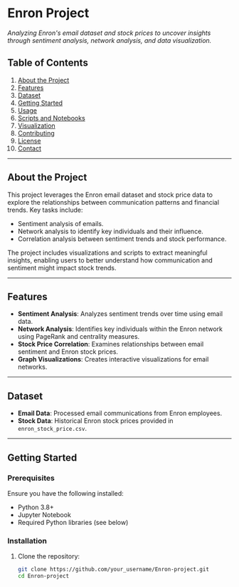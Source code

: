 # **Enron Project**  
_Analyzing Enron's email dataset and stock prices to uncover insights through sentiment analysis, network analysis, and data visualization._

## **Table of Contents**
1. [About the Project](#about-the-project)
2. [Features](#features)
3. [Dataset](#dataset)
4. [Getting Started](#getting-started)
5. [Usage](#usage)
6. [Scripts and Notebooks](#scripts-and-notebooks)
7. [Visualization](#visualization)
8. [Contributing](#contributing)
9. [License](#license)
10. [Contact](#contact)

---

## **About the Project**
This project leverages the Enron email dataset and stock price data to explore the relationships between communication patterns and financial trends. Key tasks include:
- Sentiment analysis of emails.
- Network analysis to identify key individuals and their influence.
- Correlation analysis between sentiment trends and stock performance.

The project includes visualizations and scripts to extract meaningful insights, enabling users to better understand how communication and sentiment might impact stock trends.

---

## **Features**
- **Sentiment Analysis**: Analyzes sentiment trends over time using email data.
- **Network Analysis**: Identifies key individuals within the Enron network using PageRank and centrality measures.
- **Stock Price Correlation**: Examines relationships between email sentiment and Enron stock prices.
- **Graph Visualizations**: Creates interactive visualizations for email networks.

---

## **Dataset**
- **Email Data**: Processed email communications from Enron employees.
- **Stock Data**: Historical Enron stock prices provided in `enron_stock_price.csv`.

---

## **Getting Started**
### **Prerequisites**
Ensure you have the following installed:
- Python 3.8+
- Jupyter Notebook
- Required Python libraries (see below)

### **Installation**
1. Clone the repository:
   ```bash
   git clone https://github.com/your_username/Enron-project.git
   cd Enron-project